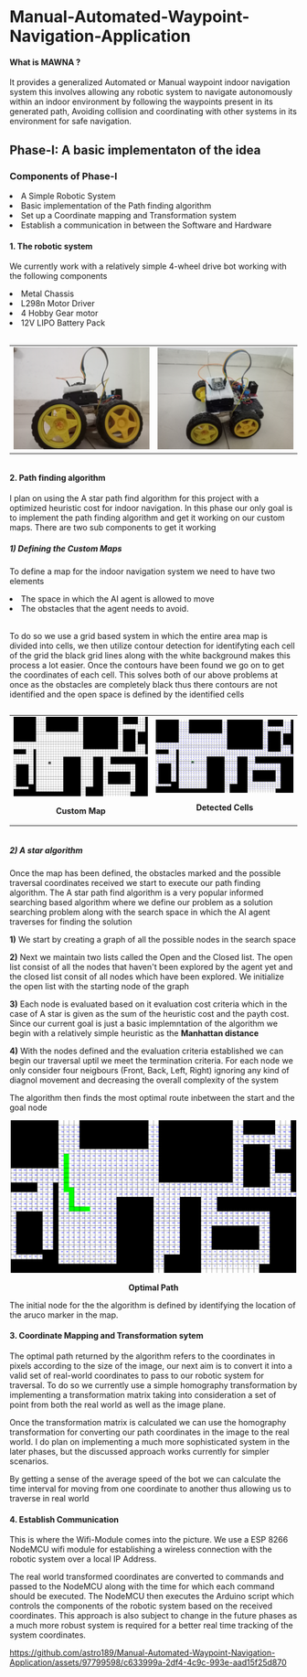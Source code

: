 # Manual-Automated-Waypoint-Navigation-Application
<h4>What is MAWNA ?</h4>
<p>It provides a generalized Automated or Manual waypoint indoor navigation system this involves  allowing any robotic system to navigate autonomously within an indoor environment by following the waypoints present in its generated path, Avoiding collision and coordinating with other systems in its environment for safe navigation.</p>

<h2>Phase-I: A basic implementaton of the idea</h2>
<h3>Components of Phase-I</h3>
<li>A Simple Robotic System</li>
<li>Basic implementation of the Path finding algorithm</li>
<li>Set up a Coordinate mapping and Transformation system</li>
<li>Establish a communication in between the Software and Hardware</li>

<H4>1. The robotic system</H4>
<p>We currently work with a relatively simple 4-wheel drive bot working with the following components</p>
<li>Metal Chassis</li>
<li>L298n Motor Driver</li>
<li>4 Hobby Gear motor</li>
<li>12V LIPO Battery Pack</li>
<br>
 <div align="center" style="display: flex; justify-content: space-between;">
        <table>
           <tr>
             <td align="center">
               <img src="https://github.com/astro189/Manual-Automated-Waypoint-Navigation-Application/blob/main/Readme_files/IMG20231216015212.jpg" alt="Bot image 1" width="300">
             </td>
             <td align="center">
               <img src="https://github.com/astro189/Manual-Automated-Waypoint-Navigation-Application/blob/main/Readme_files/IMG20231216015219.jpg" alt="Bot Image 2" width="300">
             </td>
           </tr>
      </table>
  </div>
  
<h4>2. Path finding algorithm</h4>

<p>I plan on using the A star path find algorithm for this project with a optimized heuristic cost for indoor navigation. In this phase our only goal is to implement the path finding algorithm and get it working on our custom maps. There are two sub components to get it working</p>
<h5>1) Defining the Custom Maps</h5>
<p>To define a map for the indoor navigation system we need to have two elements</p>
<li>The space in which the AI agent is allowed to move</li> 
<li>The obstacles that the agent needs to avoid.</li>
<br>
<p>To do so we use a grid based system in which the entire area map is divided into cells, we then utilize contour detection for identifyting each cell of the grid the black grid lines along with the white background makes this process a lot easier. Once the contours have been found we go on to get the coordinates of each cell. This solves both of our above problems at once as the obstacles are completely black thus there contours are not identified and the open space is defined by the identified cells</p>

<div align="center" style="display: flex; justify-content: space-between;">
        <table>
           <tr>
             <td align="center">
               <img src="https://github.com/astro189/Manual-Automated-Waypoint-Navigation-Application/blob/main/Photos/Final_Map1.png" alt="Custom Map" width="500">
               <p><b>Custom Map</b></p>
             </td>
             <td align="center">
               <img src="https://github.com/astro189/Manual-Automated-Waypoint-Navigation-Application/blob/main/Readme_files/Detected%20Map.png" alt="Cells Detected" width="500">
               <p><b>Detected Cells</b></p>
             </td>
           </tr>
      </table>
  </div>


<h5>2) A star algorithm</h5>
<p>Once the map has been defined, the obstacles marked and the possible traversal coordinates received we start to execute our path finding algorithm. The A star path find algorithm is a very popular informed searching based algorithm where we define our problem as a solution searching problem along with the search space in which the AI agent traverses for finding the solution</p>
<p><b>1)</b> We start by creating a graph of all the possible nodes in the search space</p>
<p><b>2)</b> Next we maintain two lists called the Open and the Closed list. The open list consist of all the nodes that haven't been explored by the agent yet and the closed list consit of all nodes which have been explored. We initialize the open list with the starting node of the graph</p>
<p><b>3)</b> Each node is evaluated based on it evaluation cost criteria which in the case of A star is given as the sum of the heuristic cost and the payth cost. Since our current goal is just a basic implemntation of the algorithm we begin with a relatively simple heuristic as the <b>Manhattan distance</b></p>
<p><b>4)</b> With the nodes defined and the evaluation criteria established we can begin our traversal uptil we meet the termination criteria. For each node we only consider four neigbours (Front, Back, Left, Right) ignoring any kind of diagnol movement and decreasing the overall complexity of the system</p>

<p>The algorithm then finds the most optimal route inbetween the start and the goal node</p>
 <p align="center"><img src="https://github.com/astro189/Manual-Automated-Waypoint-Navigation-Application/blob/main/Photos/output.png" alt="Path" width="500"></p>
 <p align="center"><b>Optimal Path</b></p>

<p>The initial node for the the algorithm is defined by identifying the location of the aruco marker in the map.</p>

<h4>3. Coordinate Mapping and Transformation sytem</h4>
<P>The optimal path returned by the algorithm refers to the coordinates in pixels according to the size of the image, our next aim is to convert it into a valid set of real-world coordinates to pass to our robotic system for traversal. To do so we currently use a simple homography transformation by implementing a transformation matrix taking into consideration a set of point from both the real world as well as the image plane.</P>
<p>Once the transformation matrix is calculated we can use the homography transformation for converting our path coordinates in the image to the real world. I do plan on implementing a much more sophisticated system in the later phases, but the discussed approach works currently for simpler scenarios.</P>
<p>By getting a sense of the average speed of the bot we can calculate the time interval for moving from one coordinate to another thus allowing us to traverse in real world</p>

<h4>4. Establish Communication</h4>

<p>This is where the Wifi-Module comes into the picture. We use a ESP 8266 NodeMCU wifi module for establishing a wireless connection with the robotic system over a local IP Address.</p>
<p>The real world transformed coordinates are converted to commands and passed to the NodeMCU along with the time for which each command should be executed. The NodeMCU then executes the Arduino script which controls the components of the robotic system based on the received coordinates. This approach is also subject to change in the future phases as a much more robust system is required for a better real time tracking of the system coordinates.</p>

https://github.com/astro189/Manual-Automated-Waypoint-Navigation-Application/assets/97799598/c633999a-2df4-4c9c-993e-aad15f25d870


